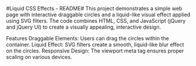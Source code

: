 
#Liquid CSS Effects - README#
This project demonstrates a simple web page with interactive draggable circles and a liquid-like visual effect applied using SVG filters. The code combines HTML, CSS, and JavaScript (jQuery and jQuery UI) to create a visually appealing, interactive design.

Features
Draggable Elements: Users can drag the circles within the container.
Liquid Effect: SVG filters create a smooth, liquid-like blur effect on the circles.
Responsive Design: The viewport meta tag ensures proper scaling on various devices.
